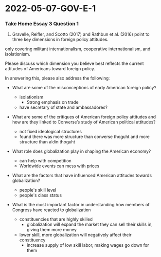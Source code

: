 # 2022-05-07-GOV-E-1
### Take Home Essay 3 Question 1
1. Gravelle, Reifler, and Scotto (2017) and Rathbun et al. (2016) point to three key dimensions in foreign policy attitudes. 

only covering militant internationalism, cooperative internationalism, and isolationism. 


Please discuss which dimension you believe best reflects the current attitudes of Americans toward foreign policy. 


In answering this, please also address the following:

- What are some of the misconceptions of early American foreign policy?
  - isolationism
    - Strong emphasis on trade
  - have secretary of state and ambassadores?

- What are some of the critiques of American foreign policy attitudes and how are they linked to Converse’s study of American political attitudes?
  - not fixed ideological structures
  - found there was more structure than converse thoguht and more structure than aldin thoguht


- What role does globalization play in shaping the American economy?
  - can help with competition
  - Worldwide events can mess with prices

- What are the factors that have influenced American attitudes towards globalization?
  - people's skill level
  - people's class status

- What is the most important factor in understanding how members of Congress have reacted to globalization
  - constituencies that are highly skilled
    - globalization will expand the market they can sell their skills in, giving them more money
  - lower skill, more globalization will negatively affect their constituency
    - increase supply of low skill labor, making wages go down for them 





